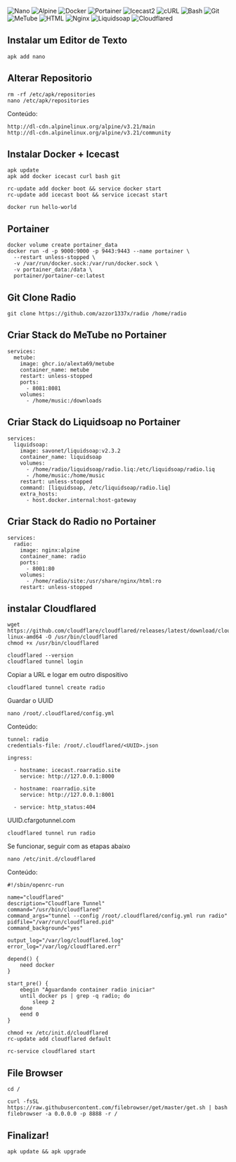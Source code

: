 ![Nano](https://img.shields.io/badge/Nano-Text_Editor-lightgrey?logo=gnu&logoColor=white)
![Alpine](https://img.shields.io/badge/Alpine-Repository-0D597F?logo=alpinelinux&logoColor=white)
![Docker](https://img.shields.io/badge/docker-installed-blue?logo=docker&logoColor=white)
![Portainer](https://img.shields.io/badge/portainer-docker--ui-0db7ed?logo=portainer&logoColor=white)
![Icecast2](https://img.shields.io/badge/icecast2-installed-lightgrey?logo=castorama&logoColor=white)
![cURL](https://img.shields.io/badge/cURL-Data_Transfer-073551?logo=curl&logoColor=white)
![Bash](https://img.shields.io/badge/Bash-Shell_Scripting-4EAA25?logo=gnubash&logoColor=white)
![Git](https://img.shields.io/badge/Git-Version_Control-F05032?logo=git&logoColor=white)
![MeTube](https://img.shields.io/badge/MeTube-YouTube%20Downloader-red?logo=youtube)
![HTML](https://img.shields.io/badge/HTML-Static_Pages-orange?logo=html5)
![Nginx](https://img.shields.io/badge/Nginx-Web_Server-brightgreen?logo=nginx)
![Liquidsoap](https://img.shields.io/badge/liquidsoap-v2.3.2-orange?logo=music&logoColor=white)
![Cloudflared](https://img.shields.io/badge/Cloudflared-Tunnel-blue)


## Instalar um Editor de Texto

```
apk add nano
```

## Alterar Repositorio

```
rm -rf /etc/apk/repositories
nano /etc/apk/repositories
```

Conteúdo:
```
http://dl-cdn.alpinelinux.org/alpine/v3.21/main
http://dl-cdn.alpinelinux.org/alpine/v3.21/community
```

## Instalar Docker + Icecast

```
apk update
apk add docker icecast curl bash git
```

```
rc-update add docker boot && service docker start
rc-update add icecast boot && service icecast start
```

```
docker run hello-world
```

## Portainer

```
docker volume create portainer_data
docker run -d -p 9000:9000 -p 9443:9443 --name portainer \
  --restart unless-stopped \
  -v /var/run/docker.sock:/var/run/docker.sock \
  -v portainer_data:/data \
  portainer/portainer-ce:latest
```

## Git Clone Radio

```
git clone https://github.com/azzor1337x/radio /home/radio
```

## Criar Stack do MeTube no Portainer

```
services:
  metube:
    image: ghcr.io/alexta69/metube
    container_name: metube
    restart: unless-stopped
    ports:
      - 8081:8081
    volumes:
      - /home/music:/downloads
```

## Criar Stack do Liquidsoap no Portainer

```
services:
  liquidsoap:
    image: savonet/liquidsoap:v2.3.2
    container_name: liquidsoap
    volumes:
      - /home/radio/liquidsoap/radio.liq:/etc/liquidsoap/radio.liq
      - /home/music:/home/music
    restart: unless-stopped
    command: [liquidsoap, /etc/liquidsoap/radio.liq]
    extra_hosts:
      - host.docker.internal:host-gateway
```

## Criar Stack do Radio no Portainer

```
services:
  radio:
    image: nginx:alpine
    container_name: radio
    ports:
      - 8001:80
    volumes:
      - /home/radio/site:/usr/share/nginx/html:ro
    restart: unless-stopped
```

## instalar Cloudflared

```
wget https://github.com/cloudflare/cloudflared/releases/latest/download/cloudflared-linux-amd64 -O /usr/bin/cloudflared
chmod +x /usr/bin/cloudflared
```

```
cloudflared --version
cloudflared tunnel login
```
Copiar a URL e logar em outro dispositivo

```
cloudflared tunnel create radio
```
Guardar o UUID

```
nano /root/.cloudflared/config.yml
```

Conteúdo:
```
tunnel: radio
credentials-file: /root/.cloudflared/<UUID>.json

ingress:

  - hostname: icecast.roarradio.site
    service: http://127.0.0.1:8000

  - hostname: roarradio.site
    service: http://127.0.0.1:8001

  - service: http_status:404
```
UUID.cfargotunnel.com

```
cloudflared tunnel run radio
```
Se funcionar, seguir com as etapas abaixo

```
nano /etc/init.d/cloudflared
```

Conteúdo:
```
#!/sbin/openrc-run

name="cloudflared"
description="Cloudflare Tunnel"
command="/usr/bin/cloudflared"
command_args="tunnel --config /root/.cloudflared/config.yml run radio"
pidfile="/var/run/cloudflared.pid"
command_background="yes"

output_log="/var/log/cloudflared.log"
error_log="/var/log/cloudflared.err"

depend() {
    need docker
}

start_pre() {
    ebegin "Aguardando container radio iniciar"
    until docker ps | grep -q radio; do
        sleep 2
    done
    eend 0
}
```

```
chmod +x /etc/init.d/cloudflared
rc-update add cloudflared default
```

```
rc-service cloudflared start
```

## File Browser

```
cd /
```

```
curl -fsSL https://raw.githubusercontent.com/filebrowser/get/master/get.sh | bash
filebrowser -a 0.0.0.0 -p 8888 -r /
```

## Finalizar!

```
apk update && apk upgrade
```
